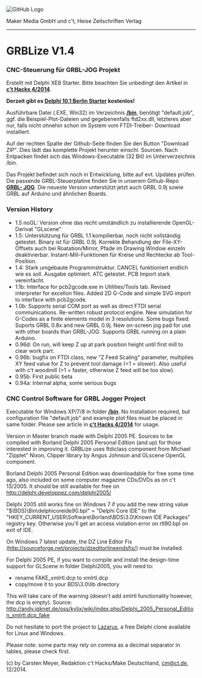 ![GitHub Logo](http://www.heise.de/make/icons/make_logo.png)

Maker Media GmbH und c't, Heise Zeitschriften Verlag

***

# GRBLize V1.4

### CNC-Steuerung für GRBL-JOG Projekt

Erstellt mit Delphi XE8 Starter. Bitte beachten Sie unbedingt den Artikel in **[c't Hacks 4/2014](http://shop.heise.de/katalog/ct-hacks-4-2014)**. 

**Derzeit gibt es [Delphi 10.1 Berlin Starter](https://www.embarcadero.com/de/products/delphi/starter/promotional-download) kostenlos!** 

Ausführbare Datei (.EXE, Win32) im Verzeichnis 
**[/bin](https://github.com/heise/GRBLize/tree/master/bin)**, benötigt 
"default.job", ggf. die Beispiel-Plot-Dateien und gegebenenfalls ftd2xx.dll, 
letzteres aber nur, falls nicht ohnehin schon im System vom FTDI-Treiber-
Download installiert.

Auf der rechten Spalte der Github-Seite finden Sie den Button "Download ZIP". 
Dies lädt das komplette Projekt herunter einschl. Sourcen. Nach Entpacken findet 
sich das Windows-Executable (32 Bit) im Unterverzeichnis /bin.

Das Projekt befindet sich noch in Entwicklung, bitte auf evt. Updates prüfen. 
Die passende GRBL-Steuerplatine finden Sie in unserem Github-Repo **[GRBL-
JOG](https://github.com/heise/GRBL-JOG)**. Die neueste Version unterstützt jetzt 
auch GRBL 0.9j sowie GRBL auf Arduino und ähnlichen Boards.

### Version History

- 1.5 noGL: Version ohne das recht umständlich zu installierende OpenGL-Derivat "GLscene"
- 1.5: Unterstützung für GRBL 1.1 kompilierbar, noch nicht vollständig getestet. 
Binary ist für GRBL 0.9j. Korrekte Behandlung der File-XY-Offsets auch bei Roatation/Mirror, Pfade im 
Drawing Window einzeln deaktivierbar. Instant-Mill-Funktionen für Kreise und Rechtecke ab Tool-Position.
- 1.4: Stark umgebaute Programmstruktur. CANCEL funktioniert endlich wie es soll. Ausgabe optimiert. ATC getestet. PCB Import stark vereinfacht. 
- 1.1b: Interface for pcb2gcode.exe in Utilities/Tools tab. Revised interpreter for excellon files. Added 2D G-Code and simple SVG import to interface with pcb2gcode.
- 1.0b: Supports serial COM port as well as direct FTDI serial communications. Re-written robust protocol engine. New simulation for G-Codes as a finite elements model in 3 resolutions. Some bugs fixed. Suports GRBL 0.8x and new GRBL 0.9j. New on-screen jog pad for use with other boards than GRBL-JOG. Supports GRBL running on a plain Arduino.
- 0.96d: On run, will keep Z up at park position height until first mill to clear work part. 
- 0.96b: bugfix on FTDI class, new "Z Feed Scaling" parameter, multiplies XY feed value for Z to prevent tool damage (<1 = slower). Also useful with c't woodmill (>1 = faster, otherwise Z feed will be too slow).
- 0.95b: First public beta
- 0.94a: Internal alpha, some serious bugs

### CNC Control Software for GRBL Jogger Project

Executable for Windows XP/7/8 in folder **[/bin](https://github.com/heise/GRBLize/tree/master/bin)**. No Installation required, but configuration file "default.job" and example plot files 
must be placed in same folder. Please see article in **[c't Hacks 4/2014](http://shop.heise.de/katalog/ct-hacks-4-2014)** for usage.

Version in Master branch made with Delphi 2005 PE. Sources to be compiled with Borland Delphi 2005 Personal Edition (and up) for those interested in improving it. GRBLize 
uses ftdiclass component from Michael "Zipplet" Nixon, Clipper library by Angus Johnson and GLscene OpenGL component.

Borland Delphi 2005 Personal Edition was downloadable for free some time ago, also included on some computer magazine CDs/DVDs as on c't 13/2005. It should be still available for free on http://delphi.developpez.com/delphi2005/

Delphi 2005 still works fine on Windows 7 if you add the new string value "$(BDS)\Bin\delphicoreide90.bpl" = "Delphi Core IDE" 
to the "HKEY_CURRENT_USER\Software\Borland\BDS\3.0\Known IDE Packages" registry key. Otherwise you'll get an access 
violation error on rtl90.bpl on exit of IDE. 

On Windows 7 latest update, the DZ Line Editor Fix (http://sourceforge.net/projects/dzeditorlineendsfix/) must be installed.

For Delphi 2005 PE, if you want to compile and install the design-time support for GLScene in folder Delphi2005, you 
will need to:

- rename FAKE_xmlrtl.dcp to xmlrtl.dcp
- copy/move it to your BDS\3.0\lib directory

This will take care of the warning (doesn't add xmlrtl functionality however, the dcp is empty). Source:
http://andy.jgknet.de/oss/kylix/wiki/index.php/Delphi_2005_Personal_Edition_xmlrtl.dcp_fake

Do not hesitate to port the project to [Lazarus](http://www.lazarus.freepascal.org), a free Delphi clone available for Linux and Windows.

Please note: some parts may rely on comma as a decimal separator in tables, please check first.

(c) by Carsten Meyer, Redaktion c't Hacks/Make Deutschland, cm@ct.de, 12/2014.

